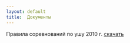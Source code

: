 ```yaml
---
layout: default
title:  Документы
---
```

Правила соревнований по ушу 2010 г. [скачать](/documents/rules2010.doc)

